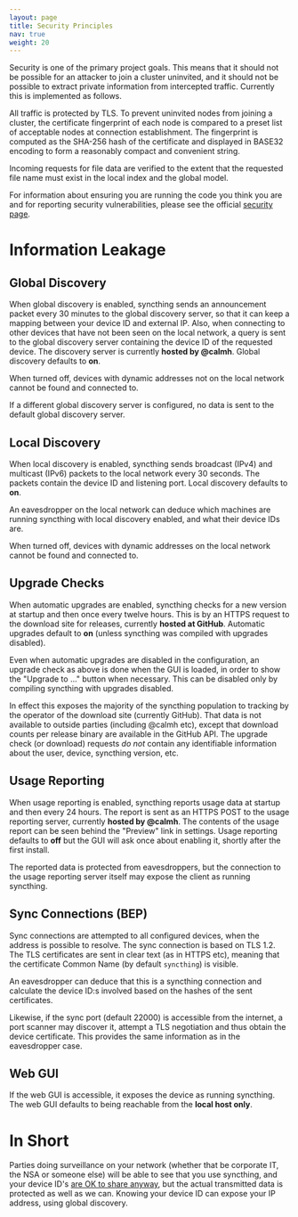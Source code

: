 ```yaml
---
layout: page
title: Security Principles
nav: true
weight: 20
---
```


Security is one of the primary project goals. This means that it should not be possible for an attacker to join a cluster uninvited, and it should not be possible to extract private information from intercepted traffic. Currently this is implemented as follows.

All traffic is protected by TLS. To prevent uninvited nodes from joining a cluster, the certificate fingerprint of each node is compared to a preset list of acceptable nodes at connection establishment. The fingerprint is computed as the SHA-256 hash of the certificate and displayed in BASE32 encoding to form a reasonably compact and convenient string.

Incoming requests for file data are verified to the extent that the requested file name must exist in the local index and the global model.

For information about ensuring you are running the code you think you are and for reporting security vulnerabilities, please see the official [security page](http://syncthing.net/security.html).

# Information Leakage

## Global Discovery

When global discovery is enabled, syncthing sends an announcement packet
every 30 minutes to the global discovery server, so that it can keep a
mapping between your device ID and external IP. Also, when connecting to
other devices that have not been seen on the local network, a query is
sent to the global discovery server containing the device ID of the
requested device. The discovery server is currently **hosted by
@calmh**. Global discovery defaults to **on**.

When turned off, devices with dynamic addresses not on the local network
cannot be found and connected to.

If a different global discovery server is configured, no data is sent to
the default global discovery server.

## Local Discovery

When local discovery is enabled, syncthing sends broadcast (IPv4) and
multicast (IPv6) packets to the local network every 30 seconds. The
packets contain the device ID and listening port. Local discovery
defaults to **on**.

An eavesdropper on the local network can deduce which machines are
running syncthing with local discovery enabled, and what their device
IDs are.

When turned off, devices with dynamic addresses on the local network
cannot be found and connected to.

## Upgrade Checks

When automatic upgrades are enabled, syncthing checks for a new version
at startup and then once every twelve hours. This is by an HTTPS request
to the download site for releases, currently **hosted at GitHub**.
Automatic upgrades default to **on** (unless syncthing was compiled with
upgrades disabled).

Even when automatic upgrades are disabled in the configuration, an
upgrade check as above is done when the GUI is loaded, in order to show
the "Upgrade to ..." button when necessary. This can be disabled only by
compiling syncthing with upgrades disabled.

In effect this exposes the majority of the syncthing population to
tracking by the operator of the download site (currently GitHub). That
data is not available to outside parties (including @calmh etc), except
that download counts per release binary are available in the GitHub API.
The upgrade check (or download) requests *do not* contain any
identifiable information about the user, device, syncthing version, etc.

## Usage Reporting

When usage reporting is enabled, syncthing reports usage data at startup
and then every 24 hours. The report is sent as an HTTPS POST to the
usage reporting server, currently **hosted by @calmh**. The contents of
the usage report can be seen behind the "Preview" link in settings.
Usage reporting defaults to **off** but the GUI will ask once about
enabling it, shortly after the first install.

The reported data is protected from eavesdroppers, but the connection to
the usage reporting server itself may expose the client as running
syncthing.

## Sync Connections (BEP)

Sync connections are attempted to all configured devices, when the
address is possible to resolve. The sync connection is based on TLS 1.2.
The TLS certificates are sent in clear text (as in HTTPS etc), meaning
that the certificate Common Name (by default `syncthing`) is visible.

An eavesdropper can deduce that this is a syncthing connection and
calculate the device ID:s involved based on the hashes of the sent
certificates.

Likewise, if the sync port (default 22000) is accessible from the
internet, a port scanner may discover it, attempt a TLS negotiation and
thus obtain the device certificate. This provides the same information
as in the eavesdropper case.

## Web GUI

If the web GUI is accessible, it exposes the device as running
syncthing. The web GUI defaults to being reachable from the **local host
only**.

# In Short

Parties doing surveillance on your network (whether that be corporate
IT, the NSA or someone else) will be able to see that you use syncthing,
and your device ID's [are OK to share
anyway](https://github.com/syncthing/syncthing/wiki/FAQ#should-i-keep-my-device-ids-secret), but the actual
transmitted data is protected as well as we can. Knowing your device ID can expose your IP address, using global discovery.
